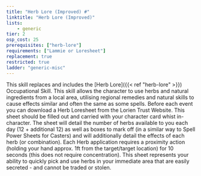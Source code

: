 ```yaml
---
title: "Herb Lore (Improved) #"
linktitle: "Herb Lore (Improved)"
lists:
    - generic
tier: 2
osp_cost: 25
prerequisites: ["herb-lore"]
requirements: ["Lammie or Loresheet"]
replacement: true
restricted: true
ladder: "generic-misc"
---
```

This skill replaces and includes the [Herb Lore]({{< ref "herb-lore" >}}) Occupational Skill. This skill allows the character to use herbs and natural ingredients from a local area, utilising regional remedies and natural skills to cause effects similar and often the same as some spells. Before each event you can download a Herb Loresheet from the Lorien Trust Website. This sheet should be filled out and carried with your character card whist in-character. The sheet will detail the number of herbs available to you each day (12 + additional 12) as well as boxes to mark off (in a similar way to Spell Power Sheets for Casters) and will additionally detail the effects of each herb (or combination). Each Herb application requires a proximity action (holding your hand approx. 1ft from the target/target location) for 10 seconds (this does not require concentration). This sheet represents your ability to quickly pick and use herbs in your immediate area that are easily secreted - and cannot be traded or stolen.